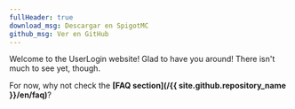 ```yaml
---
fullHeader: true
download_msg: Descargar en SpigotMC
github_msg: Ver en GitHub
---
```


Welcome to the UserLogin website! Glad to have you around! There isn't much to see yet, though.

For now, why not check the **[FAQ section](/{{ site.github.repository_name }}/en/faq)**?
